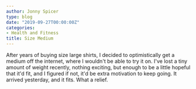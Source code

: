 ```yaml
---
author: Jonny Spicer
type: blog
date: "2019-09-27T00:00:00Z"
categories:
- Health and Fitness
title: Size Medium
---
```

After years of buying size large shirts, I decided to optimistically get a medium off the
internet, where I wouldn't be able to try it on. I've lost a tiny amount of weight recently,
nothing exciting, but enough to be a little hopeful that it'd fit, and I figured if not, it'd
be extra motivation to keep going. It arrived yesterday, and it fits. What a relief.
